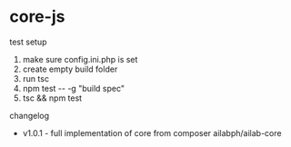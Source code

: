 # core-js

test setup
1) make sure config.ini.php is set
2) create empty build folder
3) run tsc
4) npm test -- -g "build spec"
5) tsc && npm test

changelog
- v1.0.1 - full implementation of core from composer ailabph/ailab-core